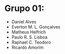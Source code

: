 # Grupo 01:

- Daniel Alves
- Everton M. L. Gonçalves
- Matheus Helfrich
- Paulo R. S. Lisboa
- Raphael C. Teodoro
- Ricardo Amorim
